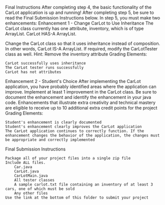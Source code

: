 
Final Instructions
After completing step 4, the basic functionality of the CarLot application is up and running!
After completing step 5, be sure to read the Final Submission Instructions below.
In step 5, you must make two enhancements:
Enhancement 1 - Change CarLot to Use Inheritance
The CarLot class currently has one attribute,  inventory, which is of type ArrayList<Car>. CarLot HAS-A ArrayList<Car>.

Change the CarLot class so that it uses inheritance instead of composition. In other words, CarLot IS-A ArrayList<Car>.  If required, modify the CarLotTester class as well. 
Hint: Remove the inventory attribute
Grading Elements:

    CarLot successfully uses inheritance
    The CarLot tester runs successfully
    CarLot has not attributes

Enhancement 2 - Student's Choice
After implementing the CarLot application, you have probably identified areas where the application can improve.  Implement at least 1 improvement in the CarLot class. Be sure to document the enhancement and identify the enhancement in your java code.
Enhancements that illustrate extra creativity and technical mastery are eligible to receive up to 10 additional extra credit points for the project
Grading Elements:

    Student's enhancement is clearly documented 
    Student's enhancement clearly improves the CarLot application
    The CarLot application continues to correctly function. If the enhancement changes the behavior of the application, the changes must be appropriate and correctly implemented

Final Submission Instructions

    Package all of your project files into a single zip file
    Include ALL files.  
        Car.java
        CarLot.java
        CarLotMain.java
        All tester classes
        A sample carlot.txt file containing an inventory of at least 3 cars, one of which must be sold
        Any other files
    Use the link at the bottom of this folder to submit your project 

